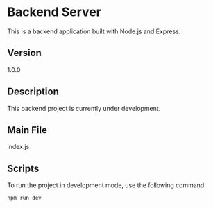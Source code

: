 # Backend Server

This is a backend application built with Node.js and Express.

## Version

1.0.0

## Description

This backend project is currently under development.

## Main File

index.js

## Scripts

To run the project in development mode, use the following command:

```bash
npm run dev
